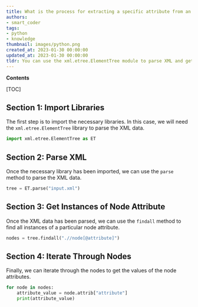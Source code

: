 ```yaml
---
title: What is the process for extracting a specific attribute from an xml node?
authors:
- smart_coder
tags:
- python
- knowledge
thumbnail: images/python.png
created_at: 2023-01-30 00:00:00
updated_at: 2023-01-30 00:00:00
tldr: You can use the xml.etree.ElementTree module to parse XML and get instances of a particular node attribute in Python.
---
```


**Contents**

[TOC]

## Section 1: Import Libraries

The first step is to import the necessary libraries. In this case, we will need the `xml.etree.ElementTree` library to parse the XML data.

```python
import xml.etree.ElementTree as ET
```

## Section 2: Parse XML

Once the necessary library has been imported, we can use the `parse` method to parse the XML data.

```python
tree = ET.parse("input.xml")
```

## Section 3: Get Instances of Node Attribute

Once the XML data has been parsed, we can use the `findall` method to find all instances of a particular node attribute.

```python
nodes = tree.findall(".//node[@attribute]")
```

## Section 4: Iterate Through Nodes

Finally, we can iterate through the nodes to get the values of the node attributes.

```python
for node in nodes:
    attribute_value = node.attrib["attribute"]
    print(attribute_value)
```
